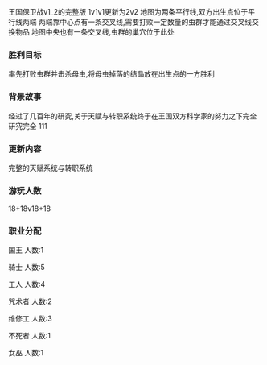 王国保卫战v1_2的完整版
1v1v1更新为2v2
地图为两条平行线,双方出生点位于平行线两端
两端靠中心点有一条交叉线,需要打败一定数量的虫群才能通过交叉线交换物品
地图中央也有一条交叉线,虫群的巢穴位于此处

### 胜利目标
率先打败虫群并击杀母虫,将母虫掉落的结晶放在出生点的一方胜利

### 背景故事
经过了几百年的研究,关于天赋与转职系统终于在王国双方科学家的努力之下完全研究完全
111

### 更新内容
完整的天赋系统与转职系统

### 游玩人数
18+18v18+18

### 职业分配
国王
人数:1

骑士
人数:5

工人
人数:4

咒术者
人数:2

维修工
人数:3

不死者
人数:1

女巫
人数:1
